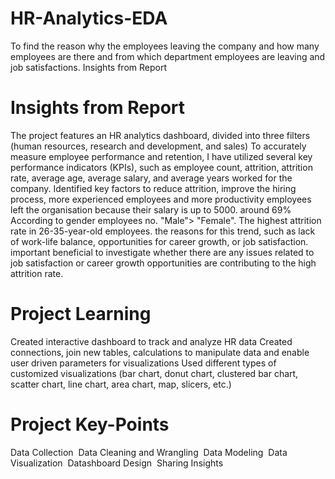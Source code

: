 # HR-Analytics-EDA
To find the reason why the employees leaving the company and how many employees are there and from which department employees are leaving and job satisfactions. Insights from Report

# Insights from Report

﻿The project features an HR analytics dashboard, divided into three filters (human resources, research and development, and sales) ﻿To accurately measure employee performance and retention, I have utilized several key performance indicators (KPIs), such as employee count, attrition, attrition rate, average age, average salary, and average years worked for the company. ﻿Identified key factors to reduce attrition, improve the hiring process, more experienced employees and more productivity ﻿employees left the organisation because their salary is up to 5000. around 69% ﻿According to gender employees no. "Male"> "Female". ﻿The highest attrition rate in 26-35-year-old employees. the reasons for this trend, such as lack of work-life balance, opportunities for career growth, or job satisfaction. ﻿important beneficial to investigate whether there are any issues related to job satisfaction or career growth opportunities are contributing to the high attrition rate.

# Project Learning

﻿Created interactive dashboard to track and analyze HR data ﻿Created connections, join new tables, calculations to manipulate data and enable user driven parameters for visualizations ﻿Used different types of customized visualizations (bar chart, donut chart, clustered bar chart, scatter chart, line chart, area chart, map, slicers, etc.)

# Project Key-Points
Data Collection ﻿ Data Cleaning and Wrangling ﻿ Data Modeling ﻿ Data Visualization ﻿ Datashboard Design ﻿ Sharing Insights
